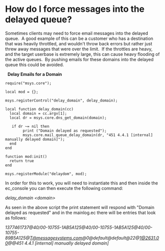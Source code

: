 # How do I force messages into the delayed queue?

Sometimes clients may need to force email messages into the delayed queue.  A good example of this can be a customer who has a destination that was heavily throttled, and wouldn't throw back errors but rather just threw away messages that were over the limit.  If the throttles are heavy, and the target userbase is extremely large, this can cause heavy flooding of the active queues.  By pushing emails for these domains into the delayed queue this could be avoided.

 
**Delay Emails for a Domain**

```
require("msys.core");
 
local mod = {};
 
msys.registerControl("delay_domain", delay_domain);
 
local function delay_domain(cc)
  local domain = cc.argv[1];
  local dr = msys.core.dns_get_domain(domain);
 
   if dr ~= nil then
        print ("Domain delayed as requested");
        msys.core.mail_queue_delay_domain(dr, "451 4.4.1 [internal] manually delayed domain]");
  end
end
 
function mod:init()
  return true
end
 
msys.registerModule("delaydom", mod);
```

In order for this to work, you will need to instantiate this and then inside the ec_console you can then execute the following command:

*delay_domain \<domain>*

As seen in the above script the print statement will respond with "Domain delayed as requested" and in the mainlog.ec there will be entries that look as follows:

*1377461737@40/00-10755-1AB5A125@40/00-10755-1AB5A125@40/00-10755-89B5A125@T@messagesystems.com@0@default@default@22@1@2631.00@@451 4.4.1 [internal] manually delayed domain]*